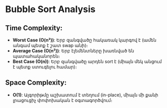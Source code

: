 # Bubble Sort Analysis

## Time Complexity:
- **Worst Case (O(n²))**: 
  Երբ զանգվածը հակառակ կարգով է (ամեն անգամ պետք է շատ swap անի)։
- **Average Case (O(n²))**: 
  Երբ էլեմենտները խառնված են պատահականորեն։
- **Best Case (O(n))**: 
  Երբ զանգվածը արդեն sort է (միայն մեկ անցում է պետք ստուգելու համար)։

## Space Complexity:
- **O(1)**: 
  Ալգորիթմը աշխատում է տեղում (in-place), միայն մի քանի լրացուցիչ փոփոխական է օգտագործվում։
